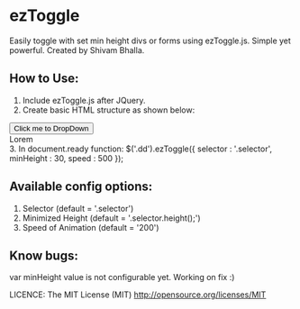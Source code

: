 ezToggle  
========
Easily toggle with set min height divs or forms using ezToggle.js. Simple yet powerful. Created by Shivam Bhalla. 

How to Use:
-----------
1. Include ezToggle.js after JQuery.
2. Create basic HTML structure as shown below:
<div class="dd"><!-- opened class is optional -->
	<button class="selector">Click me to DropDown</button>
	<div class="content">Lorem</div>
</div>
3. In document.ready function:
	$('.dd').ezToggle({
	   selector : '.selector',
	   minHeight : 30,
	   speed : 500
	});

Available config options:
-------------------------
1. Selector (default = '.selector')
2. Minimized Height (default = '.selector.height();')
3. Speed of Animation (default = '200')

Know bugs: 
----------
var minHeight value is not configurable yet. Working on fix :)

LICENCE: The MIT License (MIT)
http://opensource.org/licenses/MIT

